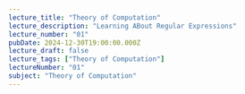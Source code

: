 ```yaml
---
lecture_title: "Theory of Computation"
lecture_description: "Learning ABout Regular Expressions"
lecture_number: "01"
pubDate: 2024-12-30T19:00:00.000Z
lecture_draft: false
lecture_tags: ["Theory of Computation"]
lectureNumber: "01"
subject: "Theory of Computation"
---
```

